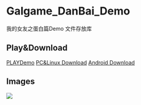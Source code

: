 # Galgame_DanBai_Demo
我的女友之蛋白篇Demo 文件存放库

## Play&Download
[PLAYDemo](https://api.alwolf.cn/Galgame_DanBai_Demo/)
[PC&Linux Download](https://github.com/yalwolf/Galgame_DanBai_Demo/releases/tag/Windows)
[Android Download](https://github.com/yalwolf/Galgame_DanBai_Demo/releases/tag/Android)

## Images
<img src="https://game.dbhg.top/images/galgame-logo.png">
